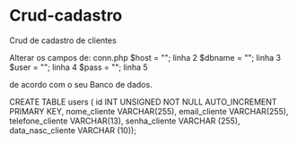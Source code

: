 # Crud-cadastro
Crud de cadastro de clientes


Alterar os campos de:
conn.php
$host = "";  linha 2
$dbname = ""; linha 3
$user = "";  linha 4
$pass = "";  linha 5 

de acordo com o seu Banco de dados. 

CREATE TABLE users (
    id INT UNSIGNED NOT NULL AUTO_INCREMENT PRIMARY KEY,
    nome_cliente VARCHAR(255),
    email_cliente VARCHAR(255),
    telefone_cliente VARCHAR(13),
    senha_cliente VARCHAR (255),
    data_nasc_cliente VARCHAR (10));
